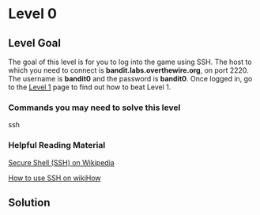 # Level 0

## Level Goal

The goal of this level is for you to log into the game using SSH. The host to which you need to connect is **bandit.labs.overthewire.org**, on port 2220. The username is **bandit0** and the password is **bandit0**. Once logged in, go to the [Level 1](../Level%200%20→%20Level%201/) page to find out how to beat Level 1.

### Commands you may need to solve this level

ssh

### Helpful Reading Material

[Secure Shell (SSH) on Wikipedia](http://en.wikipedia.org/wiki/Secure_Shell)

[How to use SSH on wikiHow](http://www.wikihow.com/Use-SSH)

## Solution